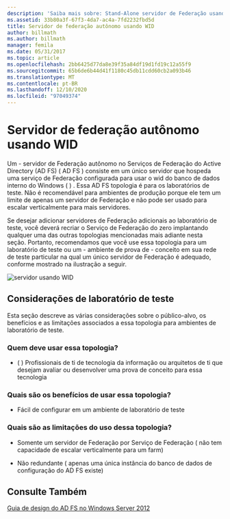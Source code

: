 ```yaml
---
description: 'Saiba mais sobre: Stand-Alone servidor de Federação usando o WID'
ms.assetid: 33b80a3f-67f3-4da7-ac4a-7fd2232fbd5d
title: Servidor de federação autônomo usando WID
author: billmath
ms.author: billmath
manager: femila
ms.date: 05/31/2017
ms.topic: article
ms.openlocfilehash: 2bb6425d77da8e39f35a84df19d1fd19c12a55f9
ms.sourcegitcommit: 65b6de6b44d41f1180c45db11cdd60cb2a093b46
ms.translationtype: MT
ms.contentlocale: pt-BR
ms.lasthandoff: 12/10/2020
ms.locfileid: "97049374"
---
```

# <a name="stand-alone-federation-server-using-wid"></a>Servidor de federação autônomo usando WID

Um \- servidor de Federação autônomo no Serviços de Federação do Active Directory (AD FS) \( AD FS \) consiste em um único servidor que hospeda uma serviço de Federação configurada para usar o wid do banco de dados interno do Windows \( \) . Essa AD FS topologia é para os laboratórios de teste. Não é recomendável para ambientes de produção porque ele tem um limite de apenas um servidor de Federação e não pode ser usado para escalar verticalmente para mais servidores.

Se desejar adicionar servidores de Federação adicionais ao laboratório de teste, você deverá recriar o Serviço de Federação do zero implantando qualquer uma das outras topologias mencionadas mais adiante nesta seção. Portanto, recomendamos que você use essa topologia para um laboratório de teste ou um \- ambiente de prova de \- conceito em sua rede de teste particular na qual um único servidor de Federação é adequado, conforme mostrado na ilustração a seguir.

![servidor usando WID](media/FedServerWID.gif)

## <a name="test-lab-considerations"></a>Considerações de laboratório de teste
Esta seção descreve as várias considerações sobre o público-alvo, os benefícios e as limitações associados a essa topologia para ambientes de laboratório de teste.

### <a name="who-should-use-this-topology"></a>Quem deve usar essa topologia?

-   \( \) Profissionais de ti de tecnologia da informação ou arquitetos de ti que desejam avaliar ou desenvolver uma prova de conceito para essa tecnologia

### <a name="what-are-the-benefits-of-using-this-topology"></a>Quais são os benefícios de usar essa topologia?

-   Fácil de configurar em um ambiente de laboratório de teste

### <a name="what-are-the-limitations-of-using-this-topology"></a>Quais são as limitações do uso dessa topologia?

-   Somente um servidor de Federação por Serviço de Federação \( não tem capacidade de escalar verticalmente para um farm\)

-   Não redundante \( apenas uma única instância do banco de dados de configuração do AD FS existe\)


## <a name="see-also"></a>Consulte Também
[Guia de design do AD FS no Windows Server 2012](AD-FS-Design-Guide-in-Windows-Server-2012.md)
